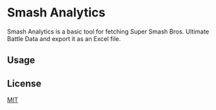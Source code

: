 # Smash Analytics

Smash Analytics is a basic tool for fetching Super Smash Bros. Ultimate Battle Data and export it as an Excel file.

## Usage

## License
[MIT](https://choosealicense.com/licenses/mit/)